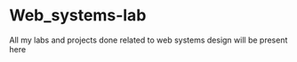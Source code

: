 # Web_systems-lab
All my labs and projects done related to web systems design will be present here 
